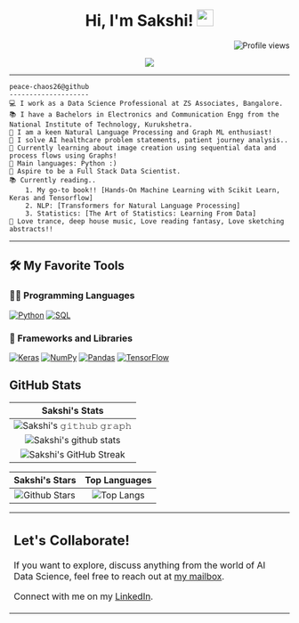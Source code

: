<h1 align="center">
Hi, I'm Sakshi!
  <img src="https://media.giphy.com/media/hvRJCLFzcasrR4ia7z/giphy.gif" width="30"></h1>
 <!--<img src="https://komarev.com/ghpvc/?username=peace-chaos26&label=Profile%20Views&color=0e75b6&style=flat" align='right' alt="sakshi" />-->
 <img src="https://gpvc.arturio.dev/peace-chaos26" alt="Profile views" align='right'/> <a href="https://github.com/peace-chaos26/peace-chaos26/"> </a> 
<br/>

<p align="center">
  <a href="https://github.com/DenverCoder1/readme-typing-svg"><img src="https://readme-typing-svg.herokuapp.com?lines=Data+Science+Professional;Graph%20NLP%20Explorer&center=true&width=380&height=45"></a>
</p>

<hr>

```
peace-chaos26@github
--------------------
💻 I work as a Data Science Professional at ZS Associates, Bangalore.
📚 I have a Bachelors in Electronics and Communication Engg from the National Institute of Technology, Kurukshetra.
📝 I am a keen Natural Language Processing and Graph ML enthusiast!
🔭 I solve AI healthcare problem statements, patient journey analysis..
🌱 Currently learning about image creation using sequential data and process flows using Graphs!
🌟 Main languages: Python :)
🚩 Aspire to be a Full Stack Data Scientist.
📚 Currently reading..
    1. My go-to book!! [Hands-On Machine Learning with Scikit Learn, Keras and Tensorflow]
    2. NLP: [Transformers for Natural Language Processing]
    3. Statistics: [The Art of Statistics: Learning From Data]
🎵 Love trance, deep house music, Love reading fantasy, Love sketching abstracts!!
```
<hr>


## 🛠️ My Favorite Tools

### 👨‍💻 Programming Languages

<p>
    <a href="https://github.com/search?q=user%3ADenverCoder1+is%3Arepo+language%3Apython"><img alt="Python" src="https://img.shields.io/badge/Python%20-%2314354C.svg?logo=python&logoColor=white"></a>
    <a href="https://github.com/search?q=user%3ADenverCoder1+is%3Arepo+language%3Asql"><img alt="SQL" src="https://img.shields.io/badge/SQL%20-%23025E8C.svg?logo=amazon-dynamodb&logoColor=white"></a>

### 🧰 Frameworks and Libraries

<p>
    <a href="#"><img alt="Keras" src="https://img.shields.io/badge/Keras%20-%23D00000.svg?logo=Keras&logoColor=white"></a>
    <a href="#"><img alt="NumPy" src="https://img.shields.io/badge/Numpy%20-%23013243.svg?logo=numpy&logoColor=white"></a>
    <a href="#"><img alt="Pandas" src="https://img.shields.io/badge/Pandas%20-%23150458.svg?logo=pandas&logoColor=white"></a>
    <a href="#"><img alt="TensorFlow" src="https://img.shields.io/badge/TensorFlow%20-%23FF6F00.svg?logo=TensorFlow&logoColor=white"></a>

</p>

## GitHub Stats

|                                                                     Sakshi's Stats                                                                     |
|:------------------------------------------------------------------------------------------------------------------------------------------------------:|
| ![Sakshi's 𝚐𝚒𝚝𝚑𝚞𝚋 𝚐𝚛𝚊𝚙𝚑](https://activity-graph.herokuapp.com/graph?username=peace-chaos26&theme=react-dark&hide_border=true&area=true) |
| ![Sakshi's github stats](https://github-readme-stats.vercel.app/api?username=peace-chaos26&show_icons=true&theme=algolia)              | 
| ![Sakshi's GitHub Streak](https://github-readme-streak-stats.herokuapp.com/?user=peace-chaos26&theme=algolia)                    | 
    

|                                                                                                      Sakshi's Stars                                                                                                       |                                                           Top Languages                                                           |      
|:-------------------------------------------------------------------------------------------------------------------------------------------------------------------------------------------------------------------------:|:---------------------------------------------------------------------------------------------------------------------------------:|
| ![Github Stars](https://github-readme-stats.vercel.app/api?username=peace-chaos26&show_icons=true&locale=en&count_private=true&hide_rank=true&custom_title=My%20GitHub%20Stats&disable_animations=true&theme=algolia) | ![Top Langs](https://github-readme-stats.vercel.app/api/top-langs/?username=Aditya664&langs_count=8&theme=algolia&layout=compact) |




<table style="border: none">
  <tr>
  <td width="50%" valign="top">

## Let's Collaborate!

If you want to explore, discuss anything from the world of AI Data Science, feel free to reach out at <a href="mailto:ssakshi231@gmail.com">my mailbox</a>.

Connect with me on my <a href="https://www.linkedin.com/in/peace-chaos/">LinkedIn</a>.
